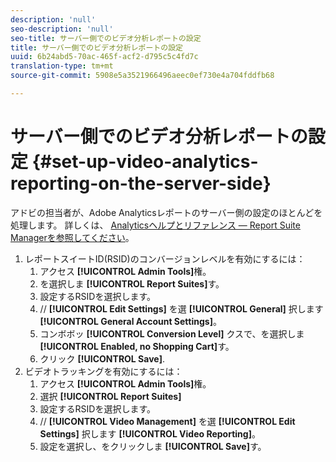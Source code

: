 ```yaml
---
description: 'null'
seo-description: 'null'
seo-title: サーバー側でのビデオ分析レポートの設定
title: サーバー側でのビデオ分析レポートの設定
uuid: 6b24abd5-70ac-465f-acf2-d795c5c4fd7c
translation-type: tm+mt
source-git-commit: 5908e5a3521966496aeec0ef730e4a704fddfb68

---
```



# サーバー側でのビデオ分析レポートの設定 {#set-up-video-analytics-reporting-on-the-server-side}

アドビの担当者が、Adobe Analyticsレポートのサーバー側の設定のほとんどを処理します。 詳しくは、 [Analyticsヘルプとリファレンス — Report Suite Managerを参照してください](https://microsite.omniture.com/t2/help/en_US/reference/#Report_Suite_Manager)。
1. レポートスイートID(RSID)のコンバージョンレベルを有効にするには：
   1. アクセス **[!UICONTROL Admin Tools]**&#x200B;権。
   1. を選択しま **[!UICONTROL Report Suites]**&#x200B;す。
   1. 設定するRSIDを選択します。
   1. // **[!UICONTROL Edit Settings]** を選 **[!UICONTROL General]** 択します **[!UICONTROL General Account Settings]**。
   1. コンボボッ **[!UICONTROL Conversion Level]** クスで、を選択しま **[!UICONTROL Enabled, no Shopping Cart]**&#x200B;す。
   1. クリック **[!UICONTROL Save]**.
1. ビデオトラッキングを有効にするには：
   1. アクセス **[!UICONTROL Admin Tools]**&#x200B;権。
   1. 選択 **[!UICONTROL Report Suites]**
   1. 設定するRSIDを選択します。
   1. // **[!UICONTROL Video Management]** を選 **[!UICONTROL Edit Settings]** 択します **[!UICONTROL Video Reporting]**。
   1. 設定を選択し、をクリックしま **[!UICONTROL Save]**&#x200B;す。
